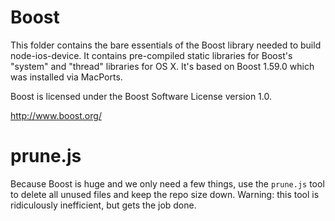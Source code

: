 # Boost

This folder contains the bare essentials of the Boost library needed to build
node-ios-device. It contains pre-compiled static libraries for Boost's "system"
and "thread" libraries for OS X. It's based on Boost 1.59.0 which was installed
via MacPorts.

Boost is licensed under the Boost Software License version 1.0.

http://www.boost.org/

# prune.js

Because Boost is huge and we only need a few things, use the `prune.js` tool to
delete all unused files and keep the repo size down. Warning: this tool is
ridiculously inefficient, but gets the job done.
